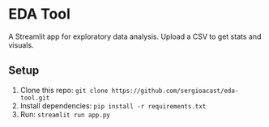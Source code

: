 # EDA Tool
A Streamlit app for exploratory data analysis. Upload a CSV to get stats and visuals.

## Setup
1. Clone this repo: `git clone https://github.com/sergioacast/eda-tool.git`
2. Install dependencies: `pip install -r requirements.txt`
3. Run: `streamlit run app.py`
